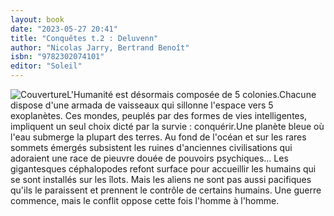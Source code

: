 ```yaml
---
layout: book
date: "2023-05-27 20:41"
title: "Conquêtes t.2 : Deluvenn"
author: "Nicolas Jarry, Bertrand Benoît"
isbn: "9782302074101"
editor: "Soleil"
---
```

![Couverture](/img/9782302074101.jpg)L'Humanité est désormais composée de 5 colonies.Chacune dispose d'une armada de vaisseaux qui sillonne l'espace vers 5 exoplanètes. Ces mondes, peuplés par des formes de vies intelligentes, impliquent un seul choix dicté par la survie : conquérir.Une planète bleue où l'eau submerge la plupart des terres. Au fond de l'océan et sur les rares sommets émergés subsistent les ruines d'anciennes civilisations qui adoraient une race de pieuvre douée de pouvoirs psychiques... Les gigantesques céphalopodes refont surface pour accueillir les humains qui se sont installés sur les îlots. Mais les aliens ne sont pas aussi pacifiques qu'ils le paraissent et prennent le contrôle de certains humains. Une guerre commence, mais le conflit oppose cette fois l'homme à l'homme.